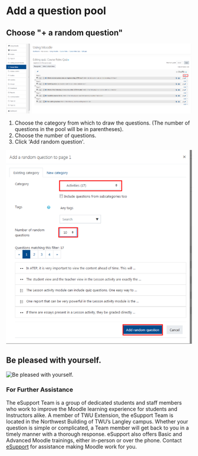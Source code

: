 # Add a question pool

## Choose "+ a random question"

![](../assets/add-a-question-1.png)

1. Choose the category from which to draw the questions. \(The number of questions in the pool will be in parentheses\).
2. Choose the number of questions.
3. Click 'Add random question'.

![](../assets/add-a-question-2.png)

## Be pleased with yourself.

![Be pleased with yourself.](http://media.screensteps.me/e-support/mthfa9/be-pleased-with-yourself.jpg?1494544831)

### For Further Assistance

The eSupport Team is a group of dedicated students and staff members who work to improve the Moodle learning experience for students and Instructors alike. A member of TWU Extension, the eSupport Team is located in the Northwest Building of TWU’s Langley campus. Whether your question is simple or complicated, a Team member will get back to you in a timely manner with a thorough response. eSupport also offers Basic and Advanced Moodle trainings, either in-person or over the phone. Contact [eSupport](https://trinitywestern.teamdynamix.com/TDClient/Requests/ServiceDet?ID=16141) for assistance making Moodle work for you.
